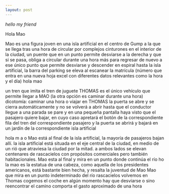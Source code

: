 ```yaml
---
layout: post
---
```



*hello my friend*


Hola Mao

<p>Mao es una figura joven en una isla artificial en el centro de Gump a la que se llega tras una hora de circular por complejos cinturones en el interior de la ciudad, un puente que en un punto permite desviarse a la derecha y que si se pasa, obliga a circular durante una hora más para regresar de nuevo a ese único punto que permite desviarse y descender en espiral hasta la isla artificial, la barra del parking se eleva al escanear la matrícula (número que entra en una nueva hoja excel con diferentes datos relevantes como la hora y el día)
hola
mao</p>

<p>un tren que imita el tren de juguete THOMAS es el único vehículo que permite llegar a MAO (la otra opción es caminar durante una hora)
dicotomía: caminar una hora o viajar en THOMAS
la puerta se abre y se cierra automáticamente y no se volverá a abrir hasta que el conductor llegue a una parada se pare y en una pequeña pantalla haya visto que el pasajero quiere bajar, en cuyo caso apretará el botón de la correspondiente fila del tren del correspondiente pasajero y la puerta se abrirá y bajará en un jardín de la correspondiente isla artificial</p>

hola
m
a
o
Mao está al final de la isla artificial, la mayoría de pasajeros bajan allí. la isla artificial está situada en el eje central de la ciudad, en medio de un rió que atraviesa la ciudad por la mitad. a ambos lados se elevan centenares de rascacielos con propósitos comerciales pero también habitacionales. Mao esta al final y mira en un punto donde continúa el río
ho la mao
es la estatua de una cabeza, como aquella de los presidentes americanos, está bastante bien hecha, y resalta la juventud de Mao
Mao que mira en un punto indeterminado del río
rascacielos
volvemos en
Thomas
cogemos el coche
en algún momento hay que desviarse o sino reencontrar el camino comporta el gasto aproximado de una hora
